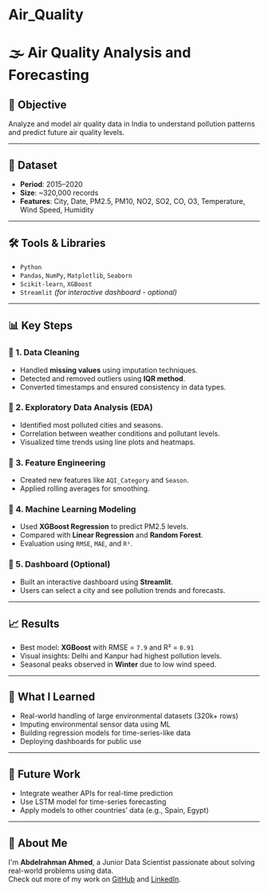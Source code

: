 # Air_Quality
# 🌫️ Air Quality Analysis and Forecasting

## 📌 Objective
Analyze and model air quality data in India to understand pollution patterns and predict future air quality levels.

---

## 📂 Dataset
- **Period**: 2015–2020
- **Size**: ~320,000 records
- **Features**: City, Date, PM2.5, PM10, NO2, SO2, CO, O3, Temperature, Wind Speed, Humidity

---

## 🛠️ Tools & Libraries
- `Python`
- `Pandas`, `NumPy`, `Matplotlib`, `Seaborn`
- `Scikit-learn`, `XGBoost`
- `Streamlit` *(for interactive dashboard - optional)*

---

## 📊 Key Steps

### 🔹 1. Data Cleaning
- Handled **missing values** using imputation techniques.
- Detected and removed outliers using **IQR method**.
- Converted timestamps and ensured consistency in data types.

### 🔹 2. Exploratory Data Analysis (EDA)
- Identified most polluted cities and seasons.
- Correlation between weather conditions and pollutant levels.
- Visualized time trends using line plots and heatmaps.

### 🔹 3. Feature Engineering
- Created new features like `AQI_Category` and `Season`.
- Applied rolling averages for smoothing.

### 🔹 4. Machine Learning Modeling
- Used **XGBoost Regression** to predict PM2.5 levels.
- Compared with **Linear Regression** and **Random Forest**.
- Evaluation using `RMSE`, `MAE`, and `R²`.

### 🔹 5. Dashboard (Optional)
- Built an interactive dashboard using **Streamlit**.
- Users can select a city and see pollution trends and forecasts.

---

## 📈 Results
- Best model: **XGBoost** with RMSE = `7.9` and R² = `0.91`
- Visual insights: Delhi and Kanpur had highest pollution levels.
- Seasonal peaks observed in **Winter** due to low wind speed.


---

## 🧠 What I Learned
- Real-world handling of large environmental datasets (320k+ rows)
- Imputing environmental sensor data using ML
- Building regression models for time-series-like data
- Deploying dashboards for public use

---

## 📌 Future Work
- Integrate weather APIs for real-time prediction
- Use LSTM model for time-series forecasting
- Apply models to other countries’ data (e.g., Spain, Egypt)

---

## 🙋 About Me
I'm **Abdelrahman Ahmed**, a Junior Data Scientist passionate about solving real-world problems using data.  
Check out more of my work on [GitHub](https://github.com/YourUsername) and [LinkedIn](https://linkedin.com/in/YourProfile).
